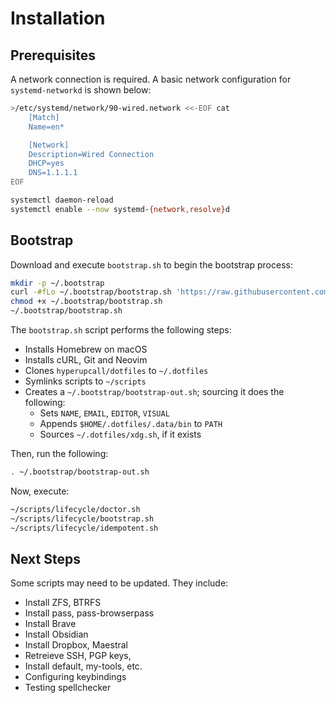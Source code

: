 # Installation

## Prerequisites

A network connection is required. A basic network configuration for `systemd-networkd` is shown below:

```sh
>/etc/systemd/network/90-wired.network <<-EOF cat
	[Match]
	Name=en*

	[Network]
	Description=Wired Connection
	DHCP=yes
	DNS=1.1.1.1
EOF

systemctl daemon-reload
systemctl enable --now systemd-{network,resolve}d
```

## Bootstrap

Download and execute `bootstrap.sh` to begin the bootstrap process:

```sh
mkdir -p ~/.bootstrap
curl -#fLo ~/.bootstrap/bootstrap.sh 'https://raw.githubusercontent.com/hyperupcall/dotfiles/trunk/os/unix/bootstrap.sh'
chmod +x ~/.bootstrap/bootstrap.sh
~/.bootstrap/bootstrap.sh
```

The `bootstrap.sh` script performs the following steps:

- Installs Homebrew on macOS
- Installs cURL, Git and Neovim
- Clones `hyperupcall/dotfiles` to `~/.dotfiles`
- Symlinks scripts to `~/scripts`
- Creates a `~/.bootstrap/bootstrap-out.sh`; sourcing it does the following:
  - Sets `NAME`, `EMAIL`, `EDITOR`, `VISUAL`
  - Appends `$HOME/.dotfiles/.data/bin` to `PATH`
  - Sources `~/.dotfiles/xdg.sh`, if it exists

Then, run the following:

```sh
. ~/.bootstrap/bootstrap-out.sh
```

Now, execute:

```sh
~/scripts/lifecycle/doctor.sh
~/scripts/lifecycle/bootstrap.sh
~/scripts/lifecycle/idempotent.sh
```

## Next Steps

Some scripts may need to be updated. They include:

- Install ZFS, BTRFS
- Install pass, pass-browserpass
- Install Brave
- Install Obsidian
- Install Dropbox, Maestral
- Retreieve SSH, PGP keys,
- Install default, my-tools, etc.
- Configuring keybindings
- Testing spellchecker

